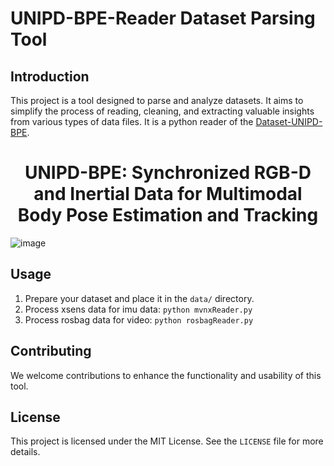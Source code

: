 # UNIPD-BPE-Reader Dataset Parsing Tool 

## Introduction

This project is a tool designed to parse and analyze datasets. It aims to simplify the process of reading, cleaning, and extracting valuable insights from various types of data files. It is a python reader of the [Dataset-UNIPD-BPE](https://www.mdpi.com/2306-5729/7/6/79). 

<h1 align='Center'>UNIPD-BPE: Synchronized RGB-D and Inertial Data for Multimodal Body Pose Estimation and Tracking</h1>

![image](https://github.com/user-attachments/assets/1d6b2a62-941b-413b-8ee0-3e3dde7be513)

## Usage 

1. Prepare your dataset and place it in the `data/` directory.
2. Process xsens data for imu data: ```python mvnxReader.py```
3. Process rosbag data for video: ```python rosbagReader.py```

## Contributing 

We welcome contributions to enhance the functionality and usability of this tool. 
## License 

This project is licensed under the MIT License. See the `LICENSE` file for more details. 

